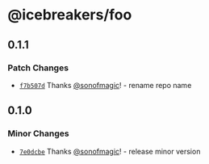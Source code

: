 # @icebreakers/foo

## 0.1.1

### Patch Changes

- [`f7b507d`](https://github.com/sonofmagic/monorepo-template/commit/f7b507d2b78ff9d08986ce150511dfe3045690a4) Thanks [@sonofmagic](https://github.com/sonofmagic)! - rename repo name

## 0.1.0

### Minor Changes

- [`7e0dcbe`](https://github.com/sonofmagic/monorepo-template/commit/7e0dcbedb95f83746586015d483f5ef50f3fd996) Thanks [@sonofmagic](https://github.com/sonofmagic)! - release minor version
